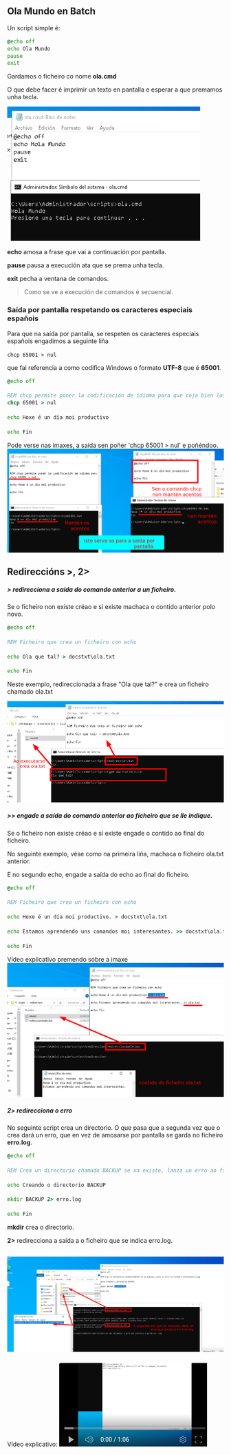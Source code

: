 ## Ola Mundo en Batch

Un script simple é:

```bat
@echo off
echo Ola Mundo
pause
exit
```
Gardamos o ficheiro co nome **ola.cmd**

O que debe facer é imprimir un texto en pantalla e esperar a que premamos unha tecla.

![Script Ola Mundo](imagenes/02-olamundo.png)

**echo** amosa a frase que vai a continuación por pantalla.

**pause** pausa a execución ata que se prema unha tecla.

**exit** pecha a ventana de comandos.

> Como se ve a execución de comandos é secuencial.

### Saída por pantalla respetando os caracteres especiais españois

Para que na saída por pantalla, se respeten os caracteres especiais españois engadimos a seguinte liña

`chcp 65001 > nul`

que fai referencia a como codifica Windows o formato **UTF-8** que é **65001**.

```bat
@echo off

REM chcp permite poner la codificación de idioma para que coja bien los caracteres especiales.
chcp 65001 > nul

echo Hoxe é un día moi productivo

echo Fin
```
Pode verse nas imaxes, a saída sen poñer 'chcp 65001 > nul' e poñéndoo.
![Comando chcp 65001](imagenes/06-chcp.png)


## Redireccións >, 2>

##### **>** redirecciona a saída do comando anterior a un ficheiro.
Se o ficheiro non existe créao e si existe machaca o contido anterior polo novo.

```bat
@echo off

REM Ficheiro que crea un ficheiro con echo

echo Ola que tal? > docstxt\ola.txt

echo Fin
```
Neste exemplo, redireccionada a frase "Ola que tal?" e crea un ficheiro chamado ola.txt

![Redirección](imagenes/03-redireccionolaquetal.png)

##### >> engade a saída do comando anterior ao ficheiro que se lle indique. 
Se o ficheiro non existe créao e si existe engade o contido ao final do ficheiro.

No seguinte exemplo, vése como na primeira liña, machaca o ficheiro ola.txt anterior.

E no segundo echo, engade a saída do echo ao final do ficheiro.

```bat
@echo off

REM Ficheiro que crea un ficheiro con echo

echo Hoxe é un día moi productivo. > docstxt\ola.txt

echo Estamos aprendendo uns comandos moi interesantes. >> docstxt\ola.txt

echo Fin
```
Vídeo explicativo premendo sobre a imaxe
[![Redirección doble](imagenes/05-redirecciondoble.png)](https://youtu.be/9hMyFu9z28s)


##### **2>** redirecciona o erro

No seguinte script crea un directorio. O que pasa que a segunda vez que o crea dará un erro, que en vez de amosarse por pantalla se garda no ficheiro **erro.log**.
```bat
@echo off

REM Crea un directorio chamado BACKUP se xa existe, lanza un erro ao ficheiro docstxt\erro.log

echo Creando o directorio BACKUP

mkdir BACKUP 2> erro.log

echo Fin

```
**mkdir** crea o directorio.

**2>** redirecciona a saída a o ficheiro que se indica erro.log.

![Redirección erro](imagenes/04-redireccionerro.png)
---
Vídeo explicativo:
[![Vídeo Redirección erro](imagenes/04a-videoredireccionerro.png)](https://youtu.be/THKr8nK-aW8)


